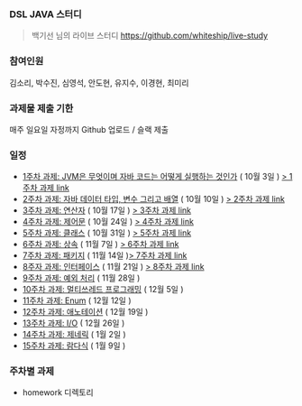 ### DSL JAVA 스터디

> 백기선 님의 라이브 스터디
> https://github.com/whiteship/live-study

### 참여인원

김소리, 박수진, 심영석, 안도현, 유지수, 이경현, 최미리

### 과제물 제출 기한

매주 일요일 자정까지 Github 업로드 / 슬랙 제출

### 일정

- [1주차 과제: JVM은 무엇이며 자바 코드는 어떻게 실행하는 것인가](https://github.com/whiteship/live-study/issues/1) ( 10월 3일 ) [> 1주차 과제 link](https://github.com/Supreme-YS/Theorem/blob/main/Java/week1.md)
- [2주차 과제: 자바 데이터 타입, 변수 그리고 배열](https://github.com/whiteship/live-study/issues/2) ( 10월 10일 ) [> 2주차 과제 link](https://github.com/Supreme-YS/Theorem/blob/main/Java/week2.md)
- [3주차 과제: 연산자](https://github.com/whiteship/live-study/issues/3) ( 10월 17일 ) [> 3주차 과제 link](https://github.com/Supreme-YS/Theorem/blob/main/Java/week3.md)
- [4주차 과제: 제어문](https://github.com/whiteship/live-study/issues/4) ( 10월 24일 ) [> 4주차 과제 link](https://github.com/Supreme-YS/Theorem/blob/main/Java/week4.md)
- [5주차 과제: 클래스](https://github.com/whiteship/live-study/issues/5) ( 10월 31일 ) [> 5주차 과제 link](https://github.com/Supreme-YS/Theorem/blob/main/Java/week5.md)
- [6주차 과제: 상속](https://github.com/whiteship/live-study/issues/6) ( 11월 7일 ) [> 6주차 과제 link](https://github.com/Supreme-YS/Theorem/blob/main/Java/week6.md)
- [7주차 과제: 패키지](https://github.com/whiteship/live-study/issues/7) ( 11월 14일 )[> 7주차 과제 link](https://github.com/Supreme-YS/Theorem/blob/main/Java/week7.md)
- [8주자 과제: 인터페이스](https://github.com/whiteship/live-study/issues/8) ( 11월 21일 ) [> 8주차 과제 link](https://github.com/Supreme-YS/Theorem/blob/main/Java/week8.md)
- [9주차 과제: 예외 처리](https://github.com/whiteship/live-study/issues/9) ( 11월 28일 )
- [10주차 과제: 멀티쓰레드 프로그래밍](https://github.com/whiteship/live-study/issues/10) ( 12월 5일 )
- [11주차 과제: Enum](https://github.com/whiteship/live-study/issues/11) ( 12월 12일 )
- [12주차 과제: 애노테이션](https://github.com/whiteship/live-study/issues/12) ( 12월 19일 )
- [13주차 과제: I/O](https://github.com/whiteship/live-study/issues/13) ( 12월 26일 )
- [14주차 과제: 제네릭](https://github.com/whiteship/live-study/issues/14) ( 1월 2일 )
- [15주차 과제: 람다식](https://github.com/whiteship/live-study/issues/15) ( 1월 9일 )

### 주차별 과제

- homework 디렉토리
